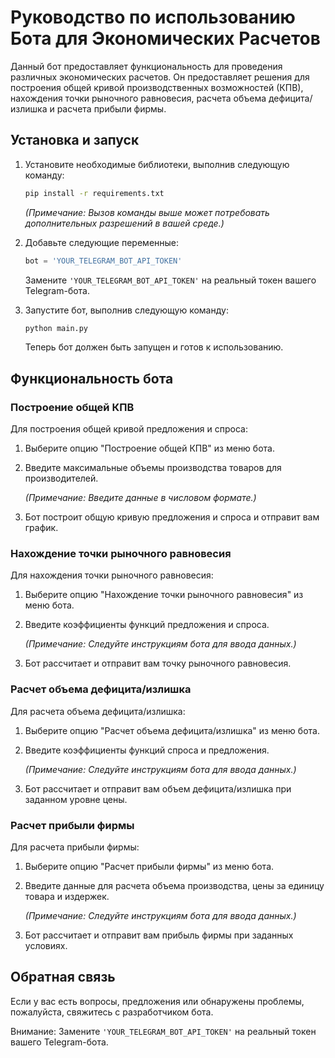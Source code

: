 

# Руководство по использованию Бота для Экономических Расчетов

Данный бот предоставляет функциональность для проведения различных экономических расчетов. Он предоставляет решения для построения общей кривой производственных возможностей (КПВ), нахождения точки рыночного равновесия, расчета объема дефицита/излишка и расчета прибыли фирмы.

## Установка и запуск

1. Установите необходимые библиотеки, выполнив следующую команду:

   ```bash
   pip install -r requirements.txt
   ```

   *(Примечание: Вызов команды выше может потребовать дополнительных разрешений в вашей среде.)*

2. Добавьте следующие переменные:

   ```python
   bot = 'YOUR_TELEGRAM_BOT_API_TOKEN'
   ```

   Замените `'YOUR_TELEGRAM_BOT_API_TOKEN'` на реальный токен вашего Telegram-бота.

3. Запустите бот, выполнив следующую команду:

   ```bash
   python main.py
   ```

   Теперь бот должен быть запущен и готов к использованию.

## Функциональность бота

### Построение общей КПВ

Для построения общей кривой предложения и спроса:

1. Выберите опцию "Построение общей КПВ" из меню бота.
2. Введите максимальные объемы производства товаров для производителей.

   *(Примечание: Введите данные в числовом формате.)*

3. Бот построит общую кривую предложения и спроса и отправит вам график.

### Нахождение точки рыночного равновесия

Для нахождения точки рыночного равновесия:

1. Выберите опцию "Нахождение точки рыночного равновесия" из меню бота.
2. Введите коэффициенты функций предложения и спроса.

   *(Примечание: Следуйте инструкциям бота для ввода данных.)*

3. Бот рассчитает и отправит вам точку рыночного равновесия.

### Расчет объема дефицита/излишка

Для расчета объема дефицита/излишка:

1. Выберите опцию "Расчет объема дефицита/излишка" из меню бота.
2. Введите коэффициенты функций спроса и предложения.

   *(Примечание: Следуйте инструкциям бота для ввода данных.)*

3. Бот рассчитает и отправит вам объем дефицита/излишка при заданном уровне цены.

### Расчет прибыли фирмы

Для расчета прибыли фирмы:

1. Выберите опцию "Расчет прибыли фирмы" из меню бота.
2. Введите данные для расчета объема производства, цены за единицу товара и издержек.

   *(Примечание: Следуйте инструкциям бота для ввода данных.)*

3. Бот рассчитает и отправит вам прибыль фирмы при заданных условиях.

## Обратная связь

Если у вас есть вопросы, предложения или обнаружены проблемы, пожалуйста, свяжитесь с разработчиком бота.



Внимание: Замените `'YOUR_TELEGRAM_BOT_API_TOKEN'` на реальный токен вашего Telegram-бота.
